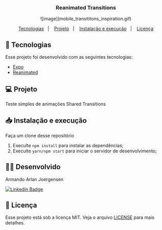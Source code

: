 <h3 align="center">
  Reanimated Transitions
</h3>

<p align="center">
  ![image](mobile_transititons_inspiration.gif)
</p>
  
<p align="center">
  <a href="#-tecnologias">Tecnologias</a>&nbsp;&nbsp;&nbsp;|&nbsp;&nbsp;&nbsp;
  <a href="#-projeto">Projeto</a>&nbsp;&nbsp;&nbsp;|&nbsp;&nbsp;&nbsp;
  <a href="#-instalação-e-execução">Instalação e execução</a>&nbsp;&nbsp;&nbsp;|&nbsp;&nbsp;&nbsp;
  <a href="#-licença">Licença</a>
</p>


## 🚀 Tecnologias

Esse projeto foi desenvolvido com as seguintes tecnologias:

- [Expo](https://expo.dev/)
- [Reanimated](https://docs.swmansion.com/react-native-reanimated/)

## 💻 Projeto

Teste simples de animações Shared Transitions

## 📥 Instalação e execução

Faça um clone desse repositório

1. Execulte `npm install` para instalar as dependências;
2. Execulte `yarn/npm start` para iniciar o servidor de desenvolvimento;

## 👨‍💻 Desenvolvido

Armando Arlan Joergensen <p></p>
[![Linkedin Badge](https://img.shields.io/badge/-LinkedIn-blue?style=flat-square&logo=Linkedin&logoColor=white&link=https://www.linkedin.com/in/armandoaaj/)](https://www.linkedin.com/in/armandoaaj/)

## 📝 Licença

Esse projeto está sob a licença MIT. Veja o arquivo [LICENSE](LICENSE.md) para mais detalhes.

